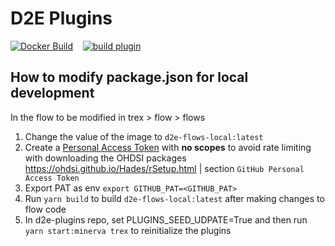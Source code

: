 # D2E Plugins

[![Docker Build](https://github.com/data2evidence/d2e-flows/actions/workflows/docker-build-push.yaml/badge.svg)](https://github.com/data2evidence/d2e-flows/actions/workflows/docker-build-push.yaml) &nbsp;&nbsp; [![build plugin](https://github.com/data2evidence/d2e-flows/actions/workflows/plugin-ci.yml/badge.svg)](https://github.com/data2evidence/d2e-flows/actions/workflows/plugin-ci.yml)

## How to modify package.json for local development

In the flow to be modified in trex > flow > flows

1. Change the value of the image to `d2e-flows-local:latest`
2. Create a [Personal Access Token](https://docs.github.com/en/authentication/keeping-your-account-and-data-secure/managing-your-personal-access-tokens#creating-a-personal-access-token-classic) with **no scopes** to avoid rate limiting with downloading the OHDSI packages https://ohdsi.github.io/Hades/rSetup.html | section `GitHub Personal Access Token
`
3. Export PAT as env `export GITHUB_PAT=<GITHUB_PAT>`
4. Run `yarn build` to build `d2e-flows-local:latest` after making changes to flow code
5. In d2e-plugins repo, set PLUGINS_SEED_UDPATE=True and then run `yarn start:minerva trex` to reinitialize the plugins
